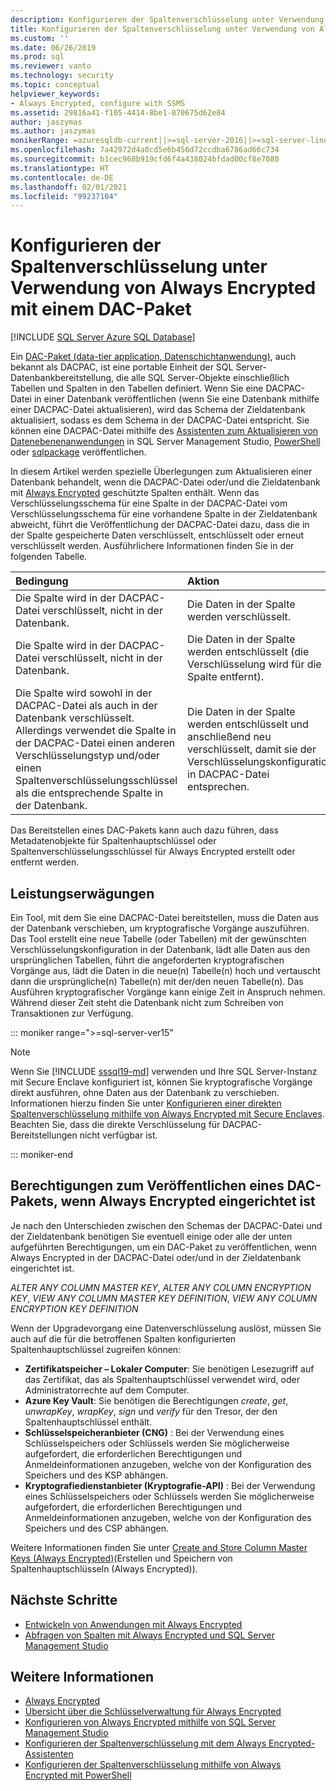 ```yaml
---
description: Konfigurieren der Spaltenverschlüsselung unter Verwendung von Always Encrypted mit einem DAC-Paket
title: Konfigurieren der Spaltenverschlüsselung unter Verwendung von Always Encrypted mit einem DAC-Paket | Microsoft-Dokumentation
ms.custom: ''
ms.date: 06/26/2019
ms.prod: sql
ms.reviewer: vanto
ms.technology: security
ms.topic: conceptual
helpviewer_keywords:
- Always Encrypted, configure with SSMS
ms.assetid: 29816a41-f105-4414-8be1-070675d62e84
author: jaszymas
ms.author: jaszymas
monikerRange: =azuresqldb-current||>=sql-server-2016||>=sql-server-linux-2017||=azuresqldb-mi-current
ms.openlocfilehash: 7a42972d4a0cd5e6b456d72ccdba6786ad66c734
ms.sourcegitcommit: b1cec968b919cfd6f4a438024bfdad00cf8e7080
ms.translationtype: HT
ms.contentlocale: de-DE
ms.lasthandoff: 02/01/2021
ms.locfileid: "99237104"
---
```

# <a name="configure-column-encryption-using-always-encrypted-with-a-dac-package"></a>Konfigurieren der Spaltenverschlüsselung unter Verwendung von Always Encrypted mit einem DAC-Paket 
[!INCLUDE [SQL Server Azure SQL Database](../../../includes/applies-to-version/sql-asdb.md)]

Ein [DAC-Paket (data-tier application, Datenschichtanwendung)](../../data-tier-applications/data-tier-applications.md), auch bekannt als DACPAC, ist eine portable Einheit der SQL Server-Datenbankbereitstellung, die alle SQL Server-Objekte einschließlich Tabellen und Spalten in den Tabellen definiert. Wenn Sie eine DACPAC-Datei in einer Datenbank veröffentlichen (wenn Sie eine Datenbank mithilfe einer DACPAC-Datei aktualisieren), wird das Schema der Zieldatenbank aktualisiert, sodass es dem Schema in der DACPAC-Datei entspricht. Sie können eine DACPAC-Datei mithilfe des [Assistenten zum Aktualisieren von Datenebenenanwendungen](../../data-tier-applications/upgrade-a-data-tier-application.md#UsingDACUpgradeWizard) in SQL Server Management Studio, [PowerShell](../../data-tier-applications/upgrade-a-data-tier-application.md#UpgradeDACPowerShell) oder [sqlpackage](../../../tools/sqlpackage/sqlpackage-publish.md) veröffentlichen.

In diesem Artikel werden spezielle Überlegungen zum Aktualisieren einer Datenbank behandelt, wenn die DACPAC-Datei oder/und die Zieldatenbank mit [Always Encrypted](always-encrypted-database-engine.md) geschützte Spalten enthält. Wenn das Verschlüsselungsschema für eine Spalte in der DACPAC-Datei vom Verschlüsselungsschema für eine vorhandene Spalte in der Zieldatenbank abweicht, führt die Veröffentlichung der DACPAC-Datei dazu, dass die in der Spalte gespeicherte Daten verschlüsselt, entschlüsselt oder erneut verschlüsselt werden. Ausführlichere Informationen finden Sie in der folgenden Tabelle.

| Bedingung|Aktion|
|:---|:---|
|Die Spalte wird in der DACPAC-Datei verschlüsselt, nicht in der Datenbank.| Die Daten in der Spalte werden verschlüsselt.|
|Die Spalte wird in der DACPAC-Datei verschlüsselt, nicht in der Datenbank.| Die Daten in der Spalte werden entschlüsselt (die Verschlüsselung wird für die Spalte entfernt).|
| Die Spalte wird sowohl in der DACPAC-Datei als auch in der Datenbank verschlüsselt. Allerdings verwendet die Spalte in der DACPAC-Datei einen anderen Verschlüsselungstyp und/oder einen Spaltenverschlüsselungsschlüssel als die entsprechende Spalte in der Datenbank.|Die Daten in der Spalte werden entschlüsselt und anschließend neu verschlüsselt, damit sie der Verschlüsselungskonfiguration in DACPAC-Datei entsprechen.|

Das Bereitstellen eines DAC-Pakets kann auch dazu führen, dass Metadatenobjekte für Spaltenhauptschlüssel oder Spaltenverschlüsselungsschlüssel für Always Encrypted erstellt oder entfernt werden.

## <a name="performance-considerations"></a>Leistungserwägungen
Ein Tool, mit dem Sie eine DACPAC-Datei bereitstellen, muss die Daten aus der Datenbank verschieben, um kryptografische Vorgänge auszuführen. Das Tool erstellt eine neue Tabelle (oder Tabellen) mit der gewünschten Verschlüsselungskonfiguration in der Datenbank, lädt alle Daten aus den ursprünglichen Tabellen, führt die angeforderten kryptografischen Vorgänge aus, lädt die Daten in die neue(n) Tabelle(n) hoch und vertauscht dann die ursprüngliche(n) Tabelle(n) mit der/den neuen Tabelle(n). Das Ausführen kryptografischer Vorgänge kann einige Zeit in Anspruch nehmen. Während dieser Zeit steht die Datenbank nicht zum Schreiben von Transaktionen zur Verfügung. 

::: moniker range=">=sql-server-ver15"

> [!NOTE]
> Wenn Sie [!INCLUDE [sssql19-md](../../../includes/sssql19-md.md)] verwenden und Ihre SQL Server-Instanz mit Secure Enclave konfiguriert ist, können Sie kryptografische Vorgänge direkt ausführen, ohne Daten aus der Datenbank zu verschieben. Informationen hierzu finden Sie unter [Konfigurieren einer direkten Spaltenverschlüsselung mithilfe von Always Encrypted mit Secure Enclaves](always-encrypted-enclaves-configure-encryption.md). Beachten Sie, dass die direkte Verschlüsselung für DACPAC-Bereitstellungen nicht verfügbar ist.

::: moniker-end

## <a name="permissions-for-publishing-a-dac-package-if-always-encrypted-is-set-up"></a>Berechtigungen zum Veröffentlichen eines DAC-Pakets, wenn Always Encrypted eingerichtet ist

Je nach den Unterschieden zwischen den Schemas der DACPAC-Datei und der Zieldatenbank benötigen Sie eventuell einige oder alle der unten aufgeführten Berechtigungen, um ein DAC-Paket zu veröffentlichen, wenn Always Encrypted in der DACPAC-Datei oder/und in der Zieldatenbank eingerichtet ist.

*ALTER ANY COLUMN MASTER KEY*, *ALTER ANY COLUMN ENCRYPTION KEY*, *VIEW ANY COLUMN MASTER KEY DEFINITION*, *VIEW ANY COLUMN ENCRYPTION KEY DEFINITION*

Wenn der Upgradevorgang eine Datenverschlüsselung auslöst, müssen Sie auch auf die für die betroffenen Spalten konfigurierten Spaltenhauptschlüssel zugreifen können:

- **Zertifikatspeicher – Lokaler Computer**: Sie benötigen Lesezugriff auf das Zertifikat, das als Spaltenhauptschlüssel verwendet wird, oder Administratorrechte auf dem Computer.
- **Azure Key Vault**: Sie benötigen die Berechtigungen *create*, *get*, *unwrapKey*, *wrapKey*, *sign* und *verify* für den Tresor, der den Spaltenhauptschlüssel enthält.
- **Schlüsselspeicheranbieter (CNG)** : Bei der Verwendung eines Schlüsselspeichers oder Schlüssels werden Sie möglicherweise aufgefordert, die erforderlichen Berechtigungen und Anmeldeinformationen anzugeben, welche von der Konfiguration des Speichers und des KSP abhängen.
- **Kryptografiedienstanbieter (Kryptografie-API)** : Bei der Verwendung eines Schlüsselspeichers oder Schlüssels werden Sie möglicherweise aufgefordert, die erforderlichen Berechtigungen und Anmeldeinformationen anzugeben, welche von der Konfiguration des Speichers und des CSP abhängen.

Weitere Informationen finden Sie unter [Create and Store Column Master Keys (Always Encrypted)](../../../relational-databases/security/encryption/create-and-store-column-master-keys-always-encrypted.md)(Erstellen und Speichern von Spaltenhauptschlüsseln (Always Encrypted)). 

 
## <a name="next-steps"></a>Nächste Schritte
- [Entwickeln von Anwendungen mit Always Encrypted](always-encrypted-client-development.md)
- [Abfragen von Spalten mit Always Encrypted und SQL Server Management Studio](always-encrypted-query-columns-ssms.md)

## <a name="see-also"></a>Weitere Informationen  
 - [Always Encrypted](../../../relational-databases/security/encryption/always-encrypted-database-engine.md)
 - [Übersicht über die Schlüsselverwaltung für Always Encrypted](overview-of-key-management-for-always-encrypted.md) 
 - [Konfigurieren von Always Encrypted mithilfe von SQL Server Management Studio](configure-always-encrypted-using-sql-server-management-studio.md)
 - [Konfigurieren der Spaltenverschlüsselung mit dem Always Encrypted-Assistenten](always-encrypted-wizard.md)
 - [Konfigurieren der Spaltenverschlüsselung mithilfe von Always Encrypted mit PowerShell](configure-column-encryption-using-powershell.md)
 
